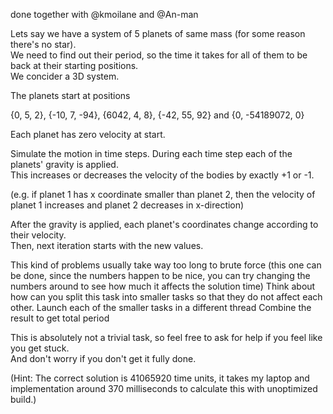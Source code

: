 done together with @kmoilane and @An-man

Lets say we have a system of 5 planets of same mass (for some reason there's no star).  
We need to find out their period, so the time it takes for all of them to be back at their starting positions.  
We concider a 3D system.

The planets start at positions

{0, 5, 2}, {-10, 7, -94}, {6042, 4, 8}, {-42, 55, 92} and {0, -54189072, 0}

Each planet has zero velocity at start.

 
Simulate the motion in time steps.  During each time step each of the planets' gravity is applied.  
This increases or decreases the velocity of the bodies by exactly +1 or -1.

(e.g. if planet 1 has x coordinate smaller than planet 2, 
then the velocity of planet 1 increases and planet 2 decreases in x-direction)

After the gravity is applied, each planet's coordinates change according to their velocity.  
Then, next iteration starts with the new values.

This kind of problems usually take way too long to brute force 
(this one can be done, since the numbers happen to be nice, 
you can try changing the numbers around to see how much it affects the solution time)
Think about how can you split this task into smaller tasks so that they do not affect each other.
Launch each of the smaller tasks in a different thread
Combine the result to get total period
 

This is absolutely not a trivial task, so feel free to ask for help if you feel like you get stuck.  
And don't worry if you don't get it fully done.

 

(Hint: The correct solution is 41065920 time units, 
it takes my laptop and implementation around 370 milliseconds 
to calculate this with unoptimized build.)
